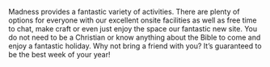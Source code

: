 ---
---

Madness provides a fantastic variety of activities. There are plenty of options for everyone with our excellent onsite facilities as well as free time to chat, make craft or even just enjoy the space our fantastic new site. You do not need to be a Christian or know anything about the Bible to come and enjoy a fantastic holiday. Why not bring a friend with you? It’s guaranteed to be the best week of your year!
